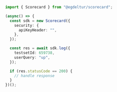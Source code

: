 <!-- Start SDK Example Usage -->


```typescript
import { Scorecard } from "@egdeltur/scorecard";

(async() => {
  const sdk = new Scorecard({
    security: {
      apiKeyHeader: "",
    },
  });

  const res = await sdk.log({
    testsetId: 659738,
    userQuery: "up",
  });

  if (res.statusCode == 200) {
    // handle response
  }
})();
```
<!-- End SDK Example Usage -->